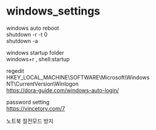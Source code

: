 # windows_settings

windows auto reboot  
shutdown -r -t 0  
shutdown -a  

windows startup folder  
windows+r , shell:startup  

regedit  
HKEY_LOCAL_MACHINE\SOFTWARE\Microsoft\Windows NT\CurrentVersion\Winlogon  
https://dora-guide.com/windows-auto-login/  

password setting  
https://vincetory.com/7  

노트북 절전모드 방지

